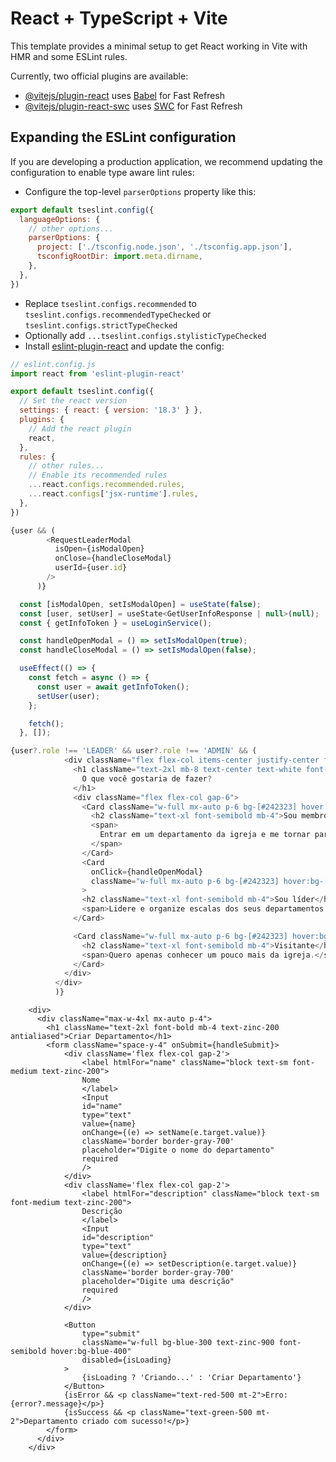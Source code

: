 # React + TypeScript + Vite

This template provides a minimal setup to get React working in Vite with HMR and some ESLint rules.

Currently, two official plugins are available:

- [@vitejs/plugin-react](https://github.com/vitejs/vite-plugin-react/blob/main/packages/plugin-react/README.md) uses [Babel](https://babeljs.io/) for Fast Refresh
- [@vitejs/plugin-react-swc](https://github.com/vitejs/vite-plugin-react-swc) uses [SWC](https://swc.rs/) for Fast Refresh

## Expanding the ESLint configuration

If you are developing a production application, we recommend updating the configuration to enable type aware lint rules:

- Configure the top-level `parserOptions` property like this:

```js
export default tseslint.config({
  languageOptions: {
    // other options...
    parserOptions: {
      project: ['./tsconfig.node.json', './tsconfig.app.json'],
      tsconfigRootDir: import.meta.dirname,
    },
  },
})
```

- Replace `tseslint.configs.recommended` to `tseslint.configs.recommendedTypeChecked` or `tseslint.configs.strictTypeChecked`
- Optionally add `...tseslint.configs.stylisticTypeChecked`
- Install [eslint-plugin-react](https://github.com/jsx-eslint/eslint-plugin-react) and update the config:

```js
// eslint.config.js
import react from 'eslint-plugin-react'

export default tseslint.config({
  // Set the react version
  settings: { react: { version: '18.3' } },
  plugins: {
    // Add the react plugin
    react,
  },
  rules: {
    // other rules...
    // Enable its recommended rules
    ...react.configs.recommended.rules,
    ...react.configs['jsx-runtime'].rules,
  },
})

{user && (
        <RequestLeaderModal
          isOpen={isModalOpen}
          onClose={handleCloseModal}
          userId={user.id}
        />
      )}

  const [isModalOpen, setIsModalOpen] = useState(false);
  const [user, setUser] = useState<GetUserInfoResponse | null>(null);
  const { getInfoToken } = useLoginService();

  const handleOpenModal = () => setIsModalOpen(true);
  const handleCloseModal = () => setIsModalOpen(false);

  useEffect(() => {
    const fetch = async () => {
      const user = await getInfoToken();
      setUser(user);
    };

    fetch();
  }, []);

{user?.role !== 'LEADER' && user?.role !== 'ADMIN' && (
            <div className="flex flex-col items-center justify-center flex-grow px-4 py-8">
              <h1 className="text-2xl mb-8 text-center text-white font-semibold">
                O que você gostaria de fazer?
              </h1>
              <div className="flex flex-col gap-6">
                <Card className="w-full mx-auto p-6 bg-[#242323] hover:bg-[#1a1919] cursor-pointer text-white">
                  <h2 className="text-xl font-semibold mb-4">Sou membro</h2>
                  <span>
                    Entrar em um departamento da igreja e me tornar participante.
                  </span>
                </Card>
                <Card
                  onClick={handleOpenModal}
                  className="w-full mx-auto p-6 bg-[#242323] hover:bg-[#1a1919] cursor-pointer text-white"
                >
                <h2 className="text-xl font-semibold mb-4">Sou líder</h2>
                <span>Lidere e organize escalas dos seus departamentos.</span>
              </Card>

              <Card className="w-full mx-auto p-6 bg-[#242323] hover:bg-[#1a1919] cursor-pointer text-white">
                <h2 className="text-xl font-semibold mb-4">Visitante</h2>
                <span>Quero apenas conhecer um pouco mais da igreja.</span>
              </Card>
            </div>
          </div>
          )}
```
        <div>
          <div className="max-w-4xl mx-auto p-4">
            <h1 className="text-2xl font-bold mb-4 text-zinc-200 antialiased">Criar Departamento</h1>
            <form className="space-y-4" onSubmit={handleSubmit}>
                <div className='flex flex-col gap-2'>
                    <label htmlFor="name" className="block text-sm font-medium text-zinc-200">
                    Nome
                    </label>
                    <Input
                    id="name"
                    type="text"
                    value={name}
                    onChange={(e) => setName(e.target.value)}
                    className='border border-gray-700'
                    placeholder="Digite o nome do departamento"
                    required
                    />
                </div>
                <div className='flex flex-col gap-2'>
                    <label htmlFor="description" className="block text-sm font-medium text-zinc-200">
                    Descrição
                    </label>
                    <Input
                    id="description"
                    type="text"
                    value={description}
                    onChange={(e) => setDescription(e.target.value)}
                    className='border border-gray-700'
                    placeholder="Digite uma descrição"
                    required
                    />
                </div>

                <Button 
                    type="submit" 
                    className="w-full bg-blue-300 text-zinc-900 font-semibold hover:bg-blue-400"
                    disabled={isLoading}
                >
                    {isLoading ? 'Criando...' : 'Criar Departamento'}
                </Button>
                {isError && <p className="text-red-500 mt-2">Erro: {error?.message}</p>}
                {isSuccess && <p className="text-green-500 mt-2">Departamento criado com sucesso!</p>}
            </form>
          </div>
        </div>